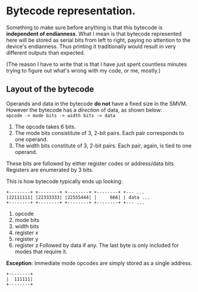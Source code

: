 # Bytecode representation.

Something to make sure before anything is that this bytecode is
**independent of endianness**. What I mean is that bytecode represented
here will be stored as serial bits from left to right, paying no attention
to the device's endianness. Thus printing it traditionally would result in
very different outputs than expected.

(The reason I have to write that is that I have just spent countless minutes
trying to figure out what's wrong with my code, or me, mostly.)

## Layout of the bytecode
Operands and data in the bytecode **do not** have a fixed size in the SMVM.
However the bytecode has a _direction_ of data, as shown below:  
`opcode -> mode bits -> width bits -> data`

1. The opcode takes 6 bits.
2. The mode bits consistitute of 3, 2-bit pairs. Each pair corresponds to one
operand.
3. The width bits constitute of 3, 2-bit pairs. Each pair, again, is tied to
one operand.

These bits are followed by either register codes or address/data bits.
Registers are enumerated by 3 bits.

This is how bytecode typically ends up looking:
```
+--------+ +--------+ +--------+ +--------+ +--- ...
|22111111| |22333333| |22555444| |     666| | data ...
+--------+ +--------+ +--------+ +--------+ +--- ...
```
1. opcode
2. mode bits
3. width bits
4. register x
5. register y
6. register z
Followed by data if any. The last byte is only included for modes that require it.

**Exception**: Immediate mode opcodes are simply stored as a single address.
```
+--------+
|  111111|
+--------+
```

<!-- # Register
# Indirect addressing mode:
```
+-+----+-+  +---+----+  +-+-+----+
|00000011|  |12233333|  |22244444|
+-+----+-+  +---+----+  +-+-+----+
```
0 - op code
1 - mode of operation (00 or 10)
2 - register or nothing
3 - register
4 - register

**Example**: `add a b c` translates to `a = b + c`. Or `add a b [c]`
translates to `a = b + [c]`.

# Immediate/Direct addressing mode:
```
+-+----+-+  +---+----+  +--------+  +--------+
|00000011|  |12233333|  |xxx44222|  |55555555|
+-+----+-+  +---+----+  +--------+  +--------+

+--------+  +--------+  +--------+  +-------
|55555555|  |55555555|  |55555555|  |555555...
+--------+  +--------+  +--------+  +-------
```
0. op code
1. mode of operation (01 or 11)
2. register or nothing
3. register
4. width of memory
5. data (8/16/32/64 bit for int, 32/64 bit for float)
OR memory address (64 bit)

**Example**: `add a b 32` translates to `a = b + 32`. Or `add a b [32]`
translates to `a = b + [32]`.

# Implicit mode instructions:
```
+-----+--+
|xx000000|
+-----+--+
```

0. op code

There is no need for mode here since the op code is enough.

# The reverse mode bit.

The reverse mode bit only works for direct and indirect addressing modes.
The isolated bit of the mode bits is referred to as the reverse mode bit.
If the reverse bit is 1, when the instructios are in such a manner:
- `add [a] b c` as opposed to `add a b [c]`
- `add [32] b c`
- `mov [a] b` as opposed to `mov a [b]`
- `mov [32] b`
and so on.

The reason behind its naming is that the bytecode for `mov a [b]` and
`mov [b] a` is identical, the only difference being the reverse mode bit.

# Endianness
TODO, lots to say here. ~~Lots of pain.~~ -->
